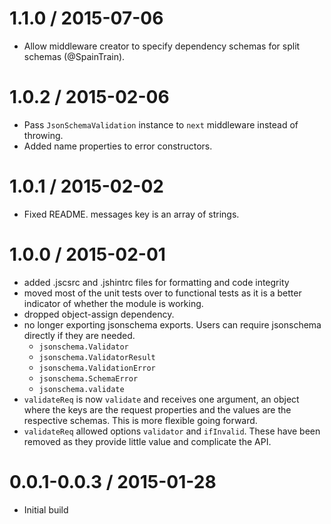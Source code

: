1.1.0  / 2015-07-06
==========================================
  - Allow middleware creator to specify dependency schemas for split schemas (@SpainTrain).

1.0.2 / 2015-02-06
==================
  - Pass `JsonSchemaValidation` instance to `next` middleware instead of throwing.
  - Added name properties to error constructors.

1.0.1 / 2015-02-02
==================
  - Fixed README. messages key is an array of strings.

1.0.0 / 2015-02-01
==================

  - added .jscsrc and .jshintrc files for formatting and code integrity
  - moved most of the unit tests over to functional tests as it is a better
    indicator of whether the module is working.
  - dropped object-assign dependency.
  - no longer exporting jsonschema exports.  Users can require jsonschema directly if they are needed.
    - `jsonschema.Validator`
    - `jsonschema.ValidatorResult`
    - `jsonschema.ValidationError`
    - `jsonschema.SchemaError`
    - `jsonschema.validate`
  - `validateReq` is now `validate` and receives one argument, an object where the keys are the request
    properties and the values are the respective schemas.  This is more flexible going forward.
  - `validateReq` allowed options `validator` and `ifInvalid`.  These have been removed as they provide
  little value and complicate the API.


0.0.1-0.0.3 / 2015-01-28
==================

  * Initial build
